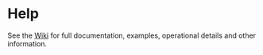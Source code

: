 # Help

See the [Wiki](http://github.com/assemblers/help/wiki) for full documentation, examples, operational details and other information.
